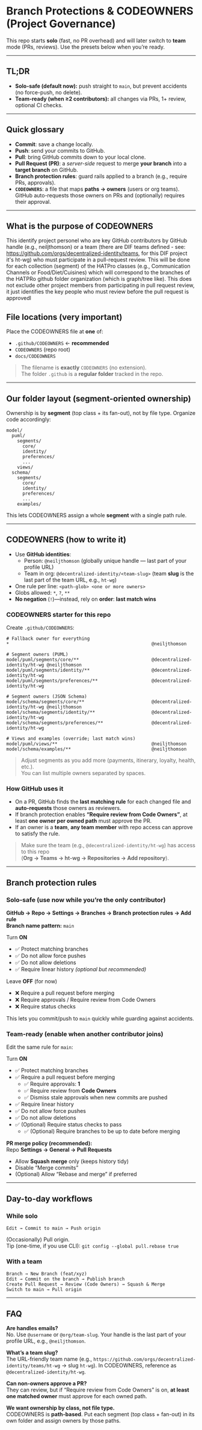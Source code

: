 # Branch Protections & CODEOWNERS (Project Governance)

This repo starts **solo** (fast, no PR overhead) and will later switch to **team** mode (PRs, reviews). Use the presets below when you’re ready.

---

## TL;DR

- **Solo-safe (default now):** push straight to `main`, but prevent accidents (no force-push, no delete).
- **Team-ready (when ≥2 contributors):** all changes via PRs, 1+ review, optional CI checks.

---

## Quick glossary

- **Commit**: save a change locally.
- **Push**: send your commits to GitHub.
- **Pull**: bring GitHub commits down to your local clone.
- **Pull Request (PR)**: a *server-side* request to merge **your branch** into a **target branch** on GitHub.
- **Branch protection rules**: guard rails applied to a branch (e.g., require PRs, approvals).
- **`CODEOWNERS`**: a file that maps **paths → owners** (users or org teams). GitHub auto-requests those owners on PRs and (optionally) requires their approval.

---

## What is the purpose of CODEOWNERS
This identify project personel who are key GitHub contributors by GitHub handle (e.g., neiljthomson) or a team (there are DIF teams defined  - see: https://github.com/orgs/decentralized-identity/teams, for this DIF project it's ht-wg) who must participate in a pull-request review. This will be done for each collection (segment) of the HATPro classes (e.g., Communication Channels or Food/Diet/Cuisines) which will correspond to the branches of the HATPRo github folder organization (which is graph/tree like). This does not exclude other project members from participating in pull request review, it just identifies the key people who must review before the pull request is approvedl  

## File locations (very important)

Place the CODEOWNERS file at **one** of:
- `.github/CODEOWNERS`  ← **recommended**
- `CODEOWNERS` (repo root)
- `docs/CODEOWNERS`

> The filename is **exactly** `CODEOWNERS` (no extension).  
> The folder `.github` is a **regular folder** tracked in the repo.

---

## Our folder layout (segment-oriented ownership)

Ownership is by **segment** (top class + its fan-out), not by file type. Organize code accordingly:

```
model/
  puml/
    segments/
      core/
      identity/
      preferences/
      ...
    views/
  schema/
    segments/
      core/
      identity/
      preferences/
      ...
    examples/
```
This lets CODEOWNERS assign a whole **segment** with a single path rule.

---

## CODEOWNERS (how to write it)

- Use **GitHub identities**:
  - Person: `@neiljthomson` (globally unique handle — last part of your profile URL)
  - Team in org: `@decentralized-identity/<team-slug>` (team **slug** is the last part of the team URL, e.g., `ht-wg`)
- One rule per line: `<path-glob> <one or more owners>`
- Globs allowed: `*`, `?`, `**`
- **No negation** (`!`)—instead, rely on **order**: **last match wins**

### CODEOWNERS starter for this repo

Create `.github/CODEOWNERS`:

```
# Fallback owner for everything
*                                                     @neiljthomson

# Segment owners (PUML)
model/puml/segments/core/**                           @decentralized-identity/ht-wg @neiljthomson
model/puml/segments/identity/**                       @decentralized-identity/ht-wg
model/puml/segments/preferences/**                    @decentralized-identity/ht-wg

# Segment owners (JSON Schema)
model/schema/segments/core/**                         @decentralized-identity/ht-wg @neiljthomson
model/schema/segments/identity/**                     @decentralized-identity/ht-wg
model/schema/segments/preferences/**                  @decentralized-identity/ht-wg

# Views and examples (override; last match wins)
model/puml/views/**                                   @neiljthomson
model/schema/examples/**                              @neiljthomson
```

> Adjust segments as you add more (payments, itinerary, loyalty, health, etc.).  
> You can list multiple owners separated by spaces.

### How GitHub uses it

- On a PR, GitHub finds the **last matching rule** for each changed file and **auto-requests** those owners as reviewers.
- If branch protection enables **“Require review from Code Owners”**, at least **one owner per owned path** must approve the PR.
- If an owner is a **team**, **any team member** with repo access can approve to satisfy the rule.

> Make sure the team (e.g., `@decentralized-identity/ht-wg`) has access to this repo  
> (**Org → Teams → ht-wg → Repositories → Add repository**).

---

## Branch protection rules

### Solo-safe (use now while you’re the only contributor)

**GitHub → Repo → Settings → Branches → Branch protection rules → Add rule**  
**Branch name pattern:** `main`

Turn **ON**
- ✅ Protect matching branches
- ✅ Do not allow force pushes
- ✅ Do not allow deletions
- ✅ Require linear history *(optional but recommended)*

Leave **OFF** (for now)
- ❌ Require a pull request before merging
- ❌ Require approvals / Require review from Code Owners
- ❌ Require status checks

This lets you commit/push to `main` quickly while guarding against accidents.

### Team-ready (enable when another contributor joins)

Edit the same rule for `main`:

Turn **ON**
- ✅ Protect matching branches
- ✅ Require a pull request before merging
  - ✅ Require approvals: **1**
  - ✅ Require review from **Code Owners**
  - ✅ Dismiss stale approvals when new commits are pushed
- ✅ Require linear history
- ✅ Do not allow force pushes
- ✅ Do not allow deletions
- ✅ (Optional) Require status checks to pass
  - ✅ (Optional) Require branches to be up to date before merging

**PR merge policy (recommended):**  
Repo **Settings → General → Pull Requests**
- Allow **Squash merge** only (keeps history tidy)
- Disable “Merge commits”
- (Optional) Allow “Rebase and merge” if preferred

---

## Day-to-day workflows

### While solo
```
Edit → Commit to main → Push origin
```
(Occasionally) Pull origin.  
Tip (one-time, if you use CLI): `git config --global pull.rebase true`

### With a team
```
Branch → New Branch (feat/xyz)
Edit → Commit on the branch → Publish branch
Create Pull Request → Review (Code Owners) → Squash & Merge
Switch to main → Pull origin
```

---

## FAQ

**Are handles emails?**  
No. Use `@username` or `@org/team-slug`. Your handle is the last part of your profile URL, e.g., `@neiljthomson`.

**What’s a team slug?**  
The URL-friendly team name (e.g., `https://github.com/orgs/decentralized-identity/teams/ht-wg` → slug `ht-wg`). In CODEOWNERS, reference as `@decentralized-identity/ht-wg`.

**Can non-owners approve a PR?**  
They can review, but if “Require review from Code Owners” is on, **at least one matched owner** must approve for each owned path.

**We want ownership by class, not file type.**  
CODEOWNERS is **path-based**. Put each segment (top class + fan-out) in its own folder and assign owners by those paths.
